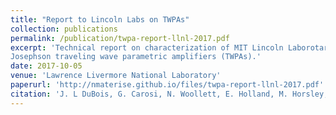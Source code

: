 ```yaml
---
title: "Report to Lincoln Labs on TWPAs"
collection: publications
permalink: /publication/twpa-report-llnl-2017.pdf
excerpt: 'Technical report on characterization of MIT Lincoln Laborotaries
Josephson traveling wave parametric amplifiers (TWPAs).'
date: 2017-10-05
venue: 'Lawrence Livermore National Laboratory'
paperurl: 'http://nmaterise.github.io/files/twpa-report-llnl-2017.pdf'
citation: 'J. L DuBois, G. Carosi, N. Woollett, E. Holland, M. Horsley, D. Qu, E<b>N. Materise</b>, O Drury, G. Chapline, S. Friedrich. &quot;Report to Lincoln Labs on TWPAs.&quot; <a href="https://www.osti.gov/biblio/1399728">(https://www.osti.gov/biblio/1399728 </a>'
---
```

